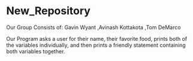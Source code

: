 # New_Repository

Our Group Consists of:
Gavin Wyant
,Avinash Kottakota
,Tom DeMarco

Our Program asks a user for their name, their favorite food, prints both of the variables individually, and then prints a friendly statement containing both variables together.
